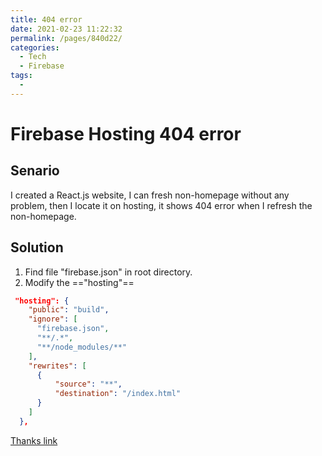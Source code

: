 ```yaml
---
title: 404 error
date: 2021-02-23 11:22:32
permalink: /pages/840d22/
categories:
  - Tech
  - Firebase
tags:
  - 
---
```

# Firebase Hosting 404 error
## Senario
I created a React.js website, I can fresh non-homepage without any problem, then I locate it on hosting, it shows 404 error when I refresh the non-homepage.
## Solution
1. Find file "firebase.json" in root directory.
2. Modify the =="hosting"==
```json
 "hosting": {
    "public": "build",
    "ignore": [
      "firebase.json",
      "**/.*",
      "**/node_modules/**"
    ],
    "rewrites": [
      {
          "source": "**",
          "destination": "/index.html"
      }
    ]
  },
```
[Thanks link](https://stackoverflow.com/questions/58096096/404-page-not-found-when-running-firebase-deploy)